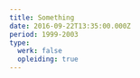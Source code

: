 ```yaml
---
title: Something
date: 2016-09-22T13:35:00.000Z
period: 1999-2003
type:
  werk: false
  opleiding: true
---
```

